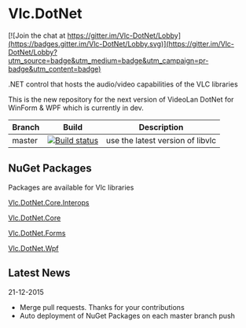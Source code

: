 Vlc.DotNet
==========

[![Join the chat at https://gitter.im/Vlc-DotNet/Lobby](https://badges.gitter.im/Vlc-DotNet/Lobby.svg)](https://gitter.im/Vlc-DotNet/Lobby?utm_source=badge&utm_medium=badge&utm_campaign=pr-badge&utm_content=badge)

.NET control that hosts the audio/video capabilities of the VLC libraries

This is the new repository for the next version of VideoLan DotNet for WinForm & WPF which is currently in dev.

Branch | Build | Description
--- | --- | ---
master | [![Build status](https://ci.appveyor.com/api/projects/status/lkx1ojkcgq51yfro/branch/master?svg=true)](https://ci.appveyor.com/project/ZeBobo5/vlc-dotnet/branch/master) | use the latest version of libvlc

NuGet Packages
--------------
Packages are available for Vlc libraries

[Vlc.DotNet.Core.Interops](https://www.nuget.org/packages/Vlc.DotNet.Core.Interops/)

[Vlc.DotNet.Core](https://www.nuget.org/packages/Vlc.DotNet.Core/)

[Vlc.DotNet.Forms](https://www.nuget.org/packages/Vlc.DotNet.Forms/)

[Vlc.DotNet.Wpf](https://www.nuget.org/packages/Vlc.DotNet.Wpf/)

Latest News
--------------
21-12-2015
- Merge pull requests. Thanks for your contributions
- Auto deployment of NuGet Packages on each master branch push

